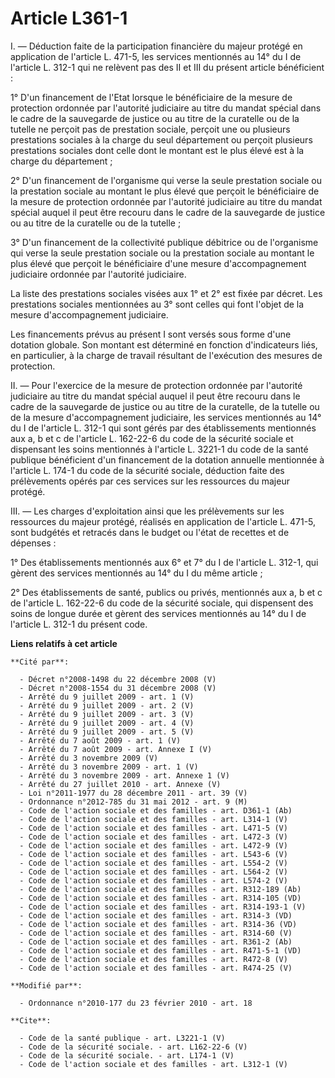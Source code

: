 # Article L361-1

I. ― Déduction faite de la participation financière du majeur protégé en application de l'article L. 471-5, les services
mentionnés au 14° du I de l'article L. 312-1 qui ne relèvent pas des II et III du présent article bénéficient : 

1° D'un financement de l'Etat lorsque le bénéficiaire de la mesure de protection ordonnée par l'autorité judiciaire au titre
du mandat spécial dans le cadre de la sauvegarde de justice ou au titre de la curatelle ou de la tutelle ne perçoit pas de
prestation sociale, perçoit une ou plusieurs prestations sociales à la charge du seul département ou perçoit plusieurs
prestations sociales dont celle dont le montant est le plus élevé est à la charge du département ; 

2° D'un financement de l'organisme qui verse la seule prestation sociale ou la prestation sociale au montant le plus élevé
que perçoit le bénéficiaire de la mesure de protection ordonnée par l'autorité judiciaire au titre du mandat spécial auquel
il peut être recouru dans le cadre de la sauvegarde de justice ou au titre de la curatelle ou de la tutelle ; 

3° D'un financement de la collectivité publique débitrice ou de l'organisme qui verse la seule prestation sociale ou la
prestation sociale au montant le plus élevé que perçoit le bénéficiaire d'une mesure d'accompagnement judiciaire ordonnée par
l'autorité judiciaire. 

La liste des prestations sociales visées aux 1° et 2° est fixée par décret. Les prestations sociales mentionnées au 3° sont
celles qui font l'objet de la mesure d'accompagnement judiciaire. 

Les financements prévus au présent I sont versés sous forme d'une dotation globale. Son montant est déterminé en fonction
d'indicateurs liés, en particulier, à la charge de travail résultant de l'exécution des mesures de protection. 

II. ― Pour l'exercice de la mesure de protection ordonnée par l'autorité judiciaire au titre du mandat spécial auquel il peut
être recouru dans le cadre de la sauvegarde de justice ou au titre de la curatelle, de la tutelle ou de la mesure
d'accompagnement judiciaire, les services mentionnés au 14° du I de l'article L. 312-1 qui sont gérés par des établissements
mentionnés aux a, b et c de l'article L. 162-22-6 du code de la sécurité sociale et dispensant les soins mentionnés à
l'article L. 3221-1 du code de la santé publique bénéficient d'un financement de la dotation annuelle mentionnée à l'article
L. 174-1 du code de la sécurité sociale, déduction faite des prélèvements opérés par ces services sur les ressources du
majeur protégé. 

III. ― Les charges d'exploitation ainsi que les prélèvements sur les ressources du majeur protégé, réalisés en application de
l'article L. 471-5, sont budgétés et retracés dans le budget ou l'état de recettes et de dépenses : 

1° Des établissements mentionnés aux 6° et 7° du I de l'article L. 312-1, qui gèrent des services mentionnés au 14° du I du
même article ; 

2° Des établissements de santé, publics ou privés, mentionnés aux a, b et c de l'article L. 162-22-6 du code de la sécurité
sociale, qui dispensent des soins de longue durée et gèrent des services mentionnés au 14° du I de l'article L. 312-1 du
présent code.

**Liens relatifs à cet article**

	**Cité par**:

	  - Décret n°2008-1498 du 22 décembre 2008 (V)
	  - Décret n°2008-1554 du 31 décembre 2008 (V)
	  - Arrêté du 9 juillet 2009 - art. 1 (V)
	  - Arrêté du 9 juillet 2009 - art. 2 (V)
	  - Arrêté du 9 juillet 2009 - art. 3 (V)
	  - Arrêté du 9 juillet 2009 - art. 4 (V)
	  - Arrêté du 9 juillet 2009 - art. 5 (V)
	  - Arrêté du 7 août 2009 - art. 1 (V)
	  - Arrêté du 7 août 2009 - art. Annexe I (V)
	  - Arrêté du 3 novembre 2009 (V)
	  - Arrêté du 3 novembre 2009 - art. 1 (V)
	  - Arrêté du 3 novembre 2009 - art. Annexe 1 (V)
	  - Arrêté du 27 juillet 2010 - art. Annexe (V)
	  - Loi n°2011-1977 du 28 décembre 2011 - art. 39 (V)
	  - Ordonnance n°2012-785 du 31 mai 2012 - art. 9 (M)
	  - Code de l'action sociale et des familles - art. D361-1 (Ab)
	  - Code de l'action sociale et des familles - art. L314-1 (V)
	  - Code de l'action sociale et des familles - art. L471-5 (V)
	  - Code de l'action sociale et des familles - art. L472-3 (V)
	  - Code de l'action sociale et des familles - art. L472-9 (V)
	  - Code de l'action sociale et des familles - art. L543-6 (V)
	  - Code de l'action sociale et des familles - art. L554-2 (V)
	  - Code de l'action sociale et des familles - art. L564-2 (V)
	  - Code de l'action sociale et des familles - art. L574-2 (V)
	  - Code de l'action sociale et des familles - art. R312-189 (Ab)
	  - Code de l'action sociale et des familles - art. R314-105 (VD)
	  - Code de l'action sociale et des familles - art. R314-193-1 (V)
	  - Code de l'action sociale et des familles - art. R314-3 (VD)
	  - Code de l'action sociale et des familles - art. R314-36 (VD)
	  - Code de l'action sociale et des familles - art. R314-60 (V)
	  - Code de l'action sociale et des familles - art. R361-2 (Ab)
	  - Code de l'action sociale et des familles - art. R471-5-1 (VD)
	  - Code de l'action sociale et des familles - art. R472-8 (V)
	  - Code de l'action sociale et des familles - art. R474-25 (V)

	**Modifié par**:

	  - Ordonnance n°2010-177 du 23 février 2010 - art. 18

	**Cite**:

	  - Code de la santé publique - art. L3221-1 (V)
	  - Code de la sécurité sociale. - art. L162-22-6 (V)
	  - Code de la sécurité sociale. - art. L174-1 (V)
	  - Code de l'action sociale et des familles - art. L312-1 (V)
